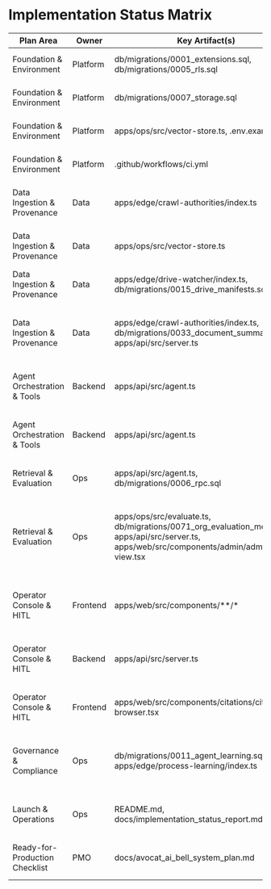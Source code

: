 # Implementation Status Matrix

| Plan Area | Owner | Key Artifact(s) | Status | Notes |
| --- | --- | --- | --- | --- |
| Foundation & Environment | Platform | db/migrations/0001_extensions.sql, db/migrations/0005_rls.sql | PASS | pgvector/pg_trgm enabled, org+RLS schema enforced as required. |
| Foundation & Environment | Platform | db/migrations/0007_storage.sql | PASS | Private buckets with per-org policies provisioned for authorities/uploads/snapshots. |
| Foundation & Environment | Platform | apps/ops/src/vector-store.ts, .env.example | PASS | Vector store bootstrap + env scaffolding provided for authorities corpus sync. |
| Foundation & Environment | Platform | .github/workflows/ci.yml | PASS | CI installs deps, runs lint/test/migrations, spins stub API for eval harness. |
| Data Ingestion & Provenance | Data | apps/edge/crawl-authorities/index.ts | PASS | Edge function normalises OHADA/EU/Maghreb/FR-BE-LU-CH-QC sources, hashes uploads, tracks ingestion runs. |
| Data Ingestion & Provenance | Data | apps/ops/src/vector-store.ts | PASS | CLI synchronises Supabase storage snapshots into OpenAI vector store and local pgvector mirror. |
| Data Ingestion & Provenance | Data | apps/edge/drive-watcher/index.ts, db/migrations/0015_drive_manifests.sql | PASS | Drive manifest validator and ingestion logging deployed with scheduled runs. |
| Data Ingestion & Provenance | Data | apps/edge/crawl-authorities/index.ts, db/migrations/0033_document_summaries.sql, apps/api/src/server.ts | PASS | Crawler now generates structured summaries/outlines, refreshes pgvector chunks, and surfaces coverage metrics (ready/pending/failed/skipped) in the governance dashboard. |
| Agent Orchestration & Tools | Backend | apps/api/src/agent.ts | PASS | Agents SDK orchestrator uses web/file search tools, guardrails, hybrid retrieval, RLS-backed persistence. |
| Agent Orchestration & Tools | Backend | apps/api/src/agent.ts | PASS | Hosted tools plus routing, deadline, limitation, OHADA, interest, citation validation, snapshot, and pleading template functions available. |
| Retrieval & Evaluation | Ops | apps/api/src/agent.ts, db/migrations/0006_rpc.sql | PASS | Hybrid retrieval via match_chunks RPC plus File Search pre-context wired. |
| Retrieval & Evaluation | Ops | apps/ops/src/evaluate.ts, db/migrations/0071_org_evaluation_metrics.sql, apps/api/src/server.ts, apps/web/src/components/admin/admin-view.tsx | PASS | Evaluation CLI records precision/temporal telemetry, enforces link-health tolerances from provenance metrics, and dashboards surface coverage and Maghreb banner compliance par juridiction. |
| Operator Console & HITL | Frontend | apps/web/src/components/**/* | PASS | Workspace, Research, Drafting, Matters, Citations, HITL, Corpus, Admin screens implemented with FR default and accessibility affordances. |
| Operator Console & HITL | Backend | apps/api/src/server.ts | PASS | REST endpoints for runs, workspace, citations, HITL queue/actions, corpus, matters exposed with Supabase backing. |
| Operator Console & HITL | Frontend | apps/web/src/components/citations/citations-browser.tsx | PARTIAL | Authority browser lacks interactive version diff/highlight compared to plan requirement. |
| Governance & Compliance | Ops | db/migrations/0011_agent_learning.sql, apps/edge/process-learning/index.ts | PASS | Policy version APIs, synonym feedback automation, and Confidential Mode enforcement complement the existing learning jobs and governance docs. |
| Launch & Operations | Ops | README.md, docs/implementation_status_report.md | PARTIAL | Runbooks seeded but no pilot onboarding playbook, SLO metrics, or marketing collateral shipped. |
| Ready-for-Production Checklist | PMO | docs/avocat_ai_bell_system_plan.md | FAIL | Checklist items for Drive ingestion, governance docs, evaluations remain unchecked; no verification artifacts. |
